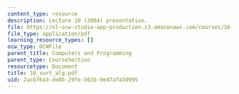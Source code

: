 ```yaml
---
content_type: resource
description: Lecture 10 (2004) presentation.
file: https://ol-ocw-studio-app-production.s3.amazonaws.com/courses/16-01-unified-engineering-i-ii-iii-iv-fall-2005-spring-2006/2ac6f6a3de8b29fe563b9e47afa3d995_10_sort_alg.pdf
file_type: application/pdf
learning_resource_types: []
ocw_type: OCWFile
parent_title: Computers and Programming
parent_type: CourseSection
resourcetype: Document
title: 10_sort_alg.pdf
uid: 2ac6f6a3-de8b-29fe-563b-9e47afa3d995
---
```

